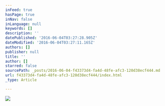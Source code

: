 ```yaml
---
inFeed: true
hasPage: true
inNav: false
inLanguage: null
keywords: []
description: ''
datePublished: '2016-06-04T03:27:28.905Z'
dateModified: '2016-06-04T03:27:11.165Z'
authors: []
publisher: null
title: ''
author: []
starred: false
sourcePath: _posts/2016-06-04-f43373d4-fa4d-48fe-afc3-120d38ecf444.md
url: f43373d4-fa4d-48fe-afc3-120d38ecf444/index.html
_type: Article

---
```

![](https://the-grid-user-content.s3-us-west-2.amazonaws.com/fcaf68e3-4dac-4006-ba88-94614f8f3eaa.jpg)